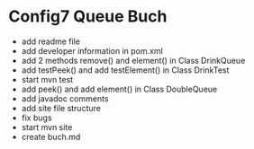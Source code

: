 # Config7 Queue Buch

- add readme file
- add developer information in pom.xml
- add 2 methods remove() and element() in Class DrinkQueue
- add testPeek() and add testElement() in Class DrinkTest
- start mvn test
- add peek() and add element() in Class DoubleQueue
- add javadoc comments
- add site file structure
- fix bugs
- start mvn site
- create buch.md
